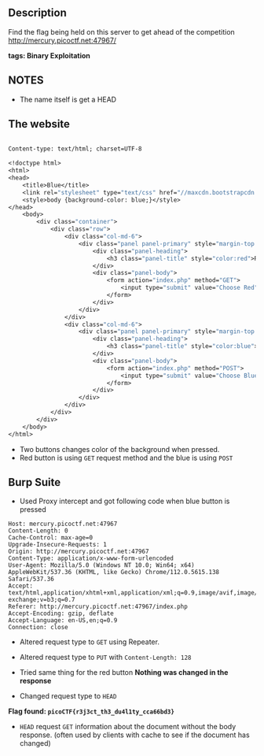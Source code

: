 ## Description
Find the flag being held on this server to get ahead of the competition http://mercury.picoctf.net:47967/

**tags: Binary Exploitation**

## NOTES
- The name itself is get a HEAD

## The website

```HTTP/1.1 200 OK

Content-type: text/html; charset=UTF-8

<!doctype html>
<html>
<head>
    <title>Blue</title>
    <link rel="stylesheet" type="text/css" href="//maxcdn.bootstrapcdn.com/bootstrap/3.3.5/css/bootstrap.min.css">
	<style>body {background-color: blue;}</style>
</head>
	<body>
		<div class="container">
			<div class="row">
				<div class="col-md-6">
					<div class="panel panel-primary" style="margin-top:50px">
						<div class="panel-heading">
							<h3 class="panel-title" style="color:red">Red</h3>
						</div>
						<div class="panel-body">
							<form action="index.php" method="GET">
								<input type="submit" value="Choose Red"/>
							</form>
						</div>
					</div>
				</div>
				<div class="col-md-6">
					<div class="panel panel-primary" style="margin-top:50px">
						<div class="panel-heading">
							<h3 class="panel-title" style="color:blue">Blue</h3>
						</div>
						<div class="panel-body">
							<form action="index.php" method="POST">
								<input type="submit" value="Choose Blue"/>
							</form>
						</div>
					</div>
				</div>
			</div>
		</div>
	</body>
</html>
```

- Two buttons changes color of the background when pressed.
- Red button is using `GET` request method and the blue is using `POST`

## Burp Suite
- Used Proxy intercept and got following code when blue button is pressed

```POST /index.php HTTP/1.1
Host: mercury.picoctf.net:47967
Content-Length: 0
Cache-Control: max-age=0
Upgrade-Insecure-Requests: 1
Origin: http://mercury.picoctf.net:47967
Content-Type: application/x-www-form-urlencoded
User-Agent: Mozilla/5.0 (Windows NT 10.0; Win64; x64) AppleWebKit/537.36 (KHTML, like Gecko) Chrome/112.0.5615.138 Safari/537.36
Accept: text/html,application/xhtml+xml,application/xml;q=0.9,image/avif,image/webp,image/apng,*/*;q=0.8,application/signed-exchange;v=b3;q=0.7
Referer: http://mercury.picoctf.net:47967/index.php
Accept-Encoding: gzip, deflate
Accept-Language: en-US,en;q=0.9
Connection: close
```

- Altered request type to `GET` using Repeater.
- Altered request type to `PUT` with `Content-Length: 128`
- Tried same thing for the red button
**Nothing was changed in the response**

- Changed request type to `HEAD`

**Flag found: `picoCTF{r3j3ct_th3_du4l1ty_cca66bd3}`**

- `HEAD` request `GET` information about the document without the body response. (often used by clients with cache to see if the document has changed)
